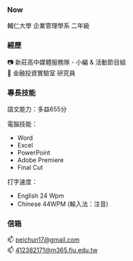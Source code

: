 

<!--
**412382171/412382171** is a ✨ _special_ ✨ repository because its `README.md` (this file) appears on your GitHub profile.

Here are some ideas to get you started:

- 🔭 I’m currently working on ...
- 🌱 I’m currently learning ...
- 👯 I’m looking to collaborate on ...
- 🤔 I’m looking for help with ...
- 💬 Ask me about ...
- 📫 How to reach me: ...
- 😄 Pronouns: ...
- ⚡ Fun fact: ...h
-->

### Now
輔仁大學 企業管理學系 二年級

### 經歷
📷 新莊高中媒體服務隊 - 小編 & 活動節目組 \
📖 金融投資實驗室 研究員

### 專長技能
語文能力：多益655分

電腦技能：
- Word
- Excel
- PowerPoint
- Adobe Premiere
- Final Cut

打字速度：
- English 24 Wpm
- Chinese 44WPM (輸入法：注音)

### 信箱
📫 peichun17@gmail.com \
📫 412382171@m365.fju.edu.tw
